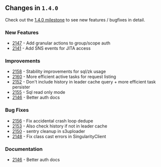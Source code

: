 ## Changes in `1.4.0`

Check out the [1.4.0 milestone](https://github.com/HubSpot/Singularity/milestones?state=closed) to see new features / bugfixes in detail.

### New Features

- [2147](https://github.com/HubSpot/Singularity/pull/2147) - Add granular actions to group/scope auth
- [2141](https://github.com/HubSpot/Singularity/pull/2141) - Add SNS events for JITA access


### Improvements

- [2158](https://github.com/HubSpot/Singularity/pull/2158) - Stability improvements for sql/zk usage
- [2160](https://github.com/HubSpot/Singularity/pull/2160) - More efficient active tasks for request listing
- [2152](https://github.com/HubSpot/Singularity/pull/2152) - Don't include history in leader cache query + more efficient task persister
- [2155](https://github.com/HubSpot/Singularity/pull/2155) - Sql read only mode
- [2146](https://github.com/HubSpot/Singularity/pull/2146) - Better auth docs


### Bug Fixes

- [2156](https://github.com/HubSpot/Singularity/pull/2156) - Fix accidental crash loop dedupe
- [2153](https://github.com/HubSpot/Singularity/pull/2153) - Also check history if not in leader cache
- [2150](https://github.com/HubSpot/Singularity/pull/2150) - sentry cleanup in s3uploader
- [2148](https://github.com/HubSpot/Singularity/pull/2148) - Fix class cast errors in SingularityClient


### Documentation

- [2146](https://github.com/HubSpot/Singularity/pull/2146) - Better auth docs
